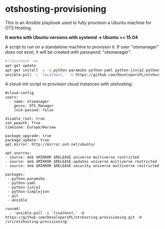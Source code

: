 otshosting-provisioning
=======================
This is an Ansible playbook used to fully provision a Ubuntu machine for OTS Hosting.

__It works with Ubuntu versions with systemd -> Ubuntu >= 15.04__

A script to run on a standalone machine to provision it. If user "otsmanager" does not exist, it will be created with password: "otsmanager".
```bash
#!/bin/bash -ex
apt-get update
apt-get install -y -q python-paramiko python-yaml python-jinja2 python-simplejson git-core ansible
ansible-pull -i 'localhost,' -U https://github.com/DevelopersPL/otshosting-provisioning.git -d /srv/otshosting-provisioning
```

A cloud-init script to provision cloud instances with otshosting:
```
#cloud-config
users:
  - name: otsmanager
    gecos: OTS Manager
    lock-passwd: false
    
disable_root: true
ssh_pwauth: True
timezone: Europe/Warsaw

package_upgrade: true
package_update: true
apt_mirror: http://mirror.ovh.net/ubuntu/

apt_sources:
- source: deb $MIRROR $RELEASE universe multiverse restricted
- source: deb $MIRROR $RELEASE-updates universe multiverse restricted
- source: deb $MIRROR $RELEASE-security universe multiverse restricted

packages:
 - python-paramiko
 - python-yaml
 - python-jinja2
 - python-simplejson
 - git
 - ansible
 
runcmd:
  - 'ansible-pull -i 'lcoalhost,' -U https://github.com/DevelopersPL/otshosting-provisioning.git -d /srv/otshosting-provisioning'

```
